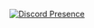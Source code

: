 [![Discord Presence](https://lanyard-profile-readme.vercel.app/api/:224270178836283392)](https://discord.com/users/:224270178836283392)

